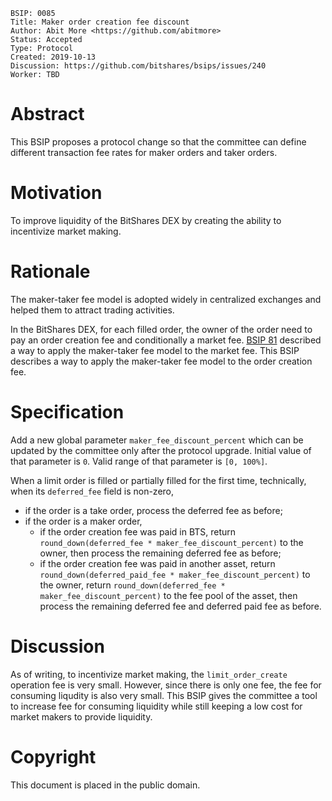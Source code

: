     BSIP: 0085
    Title: Maker order creation fee discount
    Author: Abit More <https://github.com/abitmore>
    Status: Accepted
    Type: Protocol
    Created: 2019-10-13
    Discussion: https://github.com/bitshares/bsips/issues/240
    Worker: TBD

# Abstract

This BSIP proposes a protocol change so that the committee can define
different transaction fee rates for maker orders and taker orders.

# Motivation

To improve liquidity of the BitShares DEX by creating the ability to incentivize market making.

# Rationale

The maker-taker fee model is adopted widely in centralized exchanges and
helped them to attract trading activities.

In the BitShares DEX, for each filled order, the owner of the order need to
pay an order creation fee and conditionally a market fee.
[BSIP 81](bsip-0081.md) described
a way to apply the maker-taker fee model to the market fee. This BSIP
describes a way to apply the maker-taker fee model to the order creation fee.

# Specification

Add a new global parameter `maker_fee_discount_percent` which can
be updated by the committee only after the protocol upgrade.
Initial value of that parameter is `0`.
Valid range of that parameter is `[0, 100%]`.

When a limit order is filled or partially filled for the first time,
technically, when its `deferred_fee` field is non-zero,
* if the order is a take order, process the deferred fee as before;
* if the order is a maker order, 
  * if the order creation fee was paid in BTS, return
  `round_down(deferred_fee * maker_fee_discount_percent)` to the owner,
  then process the remaining deferred fee as before;
  * if the order creation fee was paid in another asset, return
  `round_down(deferred_paid_fee * maker_fee_discount_percent)`
  to the owner, return
  `round_down(deferred_fee * maker_fee_discount_percent)` to
  the fee pool of the asset, then process the remaining deferred fee
  and deferred paid fee as before.

# Discussion

As of writing, to incentivize market making, the `limit_order_create`
operation fee is very small. However, since there is only one fee,
the fee for consuming liqudity is also very small.
This BSIP gives the committee a tool to increase fee for consuming
liquidity while still keeping a low cost for market makers to provide
liquidity.

# Copyright
This document is placed in the public domain.
